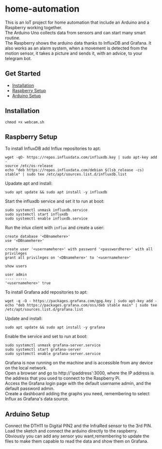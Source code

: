 # home-automation
This is an IoT project for home automation that include an Arduino and a Raspberry working together.  
The Arduino Uno collects data from sensors and can start many smart routine.  
The Raspberry shows the arduino data thanks to InfluxDB and Grafana. It also works as an alarm system,
when a movement is detected from the motion sensor, it takes a picture and sends it, with an advice, to your telegram bot.

## Get Started
* [Installation](#Installation)
* [Raspberry Setup](#Raspberry-Setup)
* [Arduino Setup](#Arduino-Setup)

## Installation

  ```
  chmod +x webcam.sh
  ```
## Raspberry Setup
To install InfluxDB add Influx repositories to apt:
  ```
 wget -qO- https://repos.influxdata.com/influxdb.key | sudo apt-key add -
source /etc/os-release
echo "deb https://repos.influxdata.com/debian $(lsb_release -cs) stable" | sudo tee /etc/apt/sources.list.d/influxdb.list
  ```
Upadate apt and install:
  ```
  sudo apt update && sudo apt install -y influxdb
  ```
Start the influxdb service and set it to run at boot:
  ```
  sudo systemctl unmask influxdb.service
  sudo systemctl start influxdb
  sudo systemctl enable influxdb.service
  ```
Run the inlux client with `influx` and create a user:
  ```
  create database '<DBnamehere>'
  use '<DBnamehere>'

  create user '<usernamehere>' with password '<passwordhere>' with all privileges
  grant all privileges on '<DBnamehere>' to '<usernamehere>'

  show users

  user admin
  ---- -----
  '<usernamehere>' true
  ```
To install Grafana add repositories to apt:
  ```
  wget -q -O - https://packages.grafana.com/gpg.key | sudo apt-key add -
  echo "deb https://packages.grafana.com/oss/deb stable main" | sudo tee /etc/apt/sources.list.d/grafana.list
  ```
Update and install:
  ```
  sudo apt update && sudo apt install -y grafana
  ```
Enable the service and set to run at boot:
  ```
  sudo systemctl unmask grafana-server.service
  sudo systemctl start grafana-server
  sudo systemctl enable grafana-server.service
  ```
Grafana is now running on the machine and is accessible from any device on the local network.  
Open a browser and go to http://'ipaddress':3000, where the IP address is the address that you used to connect to the Raspberry Pi.  
Access the Grafana login page with the default username admin, and the default password admin.  
Create a dashboard adding the graphs you need, remembering to select Influx as Grafana's data source. 
  
## Arduino Setup
Connect the DTH11 to Digital PIN2 and the InfraRed sensor to the 3rd PIN.  
Load the sketch and connect the arduino directly to the raspberry.  
Obviously you can add any sensor you want,remembering to update the files to make them capable to read the data and show them on Grafana.
  

